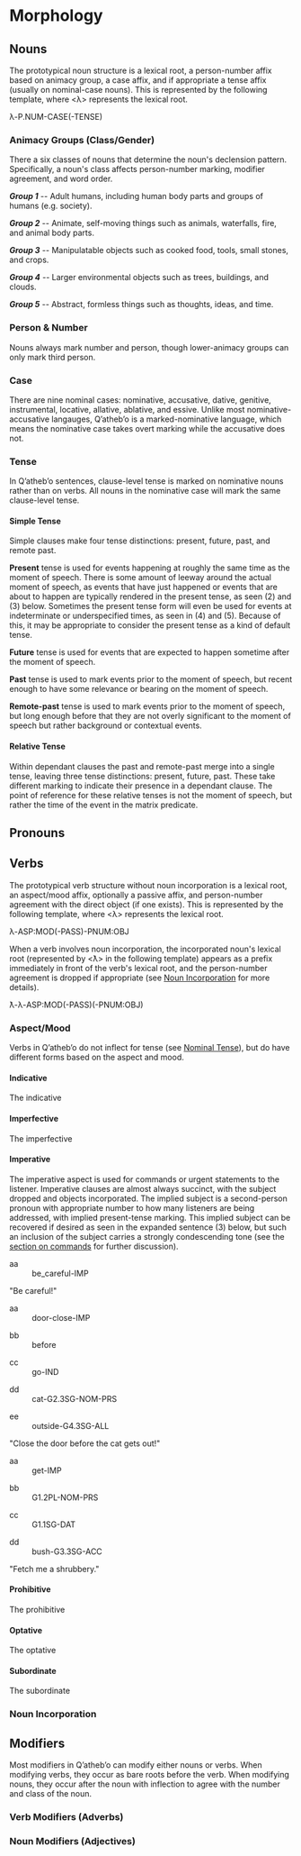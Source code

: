 # Morphology

## Nouns

The prototypical noun structure is a lexical root, a person-number affix based on animacy group, a case affix, and if appropriate a tense affix (usually on nominal-case nouns).  This is represented by the following template, where <λ> represents the lexical root.

<div class="comparison">
<p>λ-<abbr>P.NUM-CASE(-TENSE)</abbr></p>
</div>

### Animacy Groups (Class/Gender)

There a six classes of nouns that determine the noun's declension pattern.  Specifically, a noun's class affects person-number marking, modifier agreement, and word order.

***Group 1*** -- Adult humans, including human body parts and groups of humans (e.g. society).

***Group 2*** -- Animate, self-moving things such as animals, waterfalls, fire, and animal body parts.

***Group 3*** -- Manipulatable objects such as cooked food, tools, small stones, and crops.

***Group 4*** -- Larger environmental objects such as trees, buildings, and clouds.

***Group 5*** -- Abstract, formless things such as thoughts, ideas, and time.

### Person & Number

Nouns always mark number and person, though lower-animacy groups can only mark third person.

### Case

There are nine nominal cases: nominative, accusative, dative, genitive, instrumental, locative, allative, ablative, and essive.  Unlike most nominative-accusative langauges, Qʼathebʼo is a marked-nominative language, which means the nominative case takes overt marking while the accusative does not.

### Tense

In Qʼathebʼo sentences, clause-level tense is marked on nominative nouns rather than on verbs.  All nouns in the nominative case will mark the same clause-level tense.

#### Simple Tense

Simple clauses make four tense distinctions: present, future, past, and remote past.

**Present** tense is used for events happening at roughly the same time as the moment of speech.  There is some amount of leeway around the actual moment of speech, as events that have just happened or events that are about to happen are typically rendered in the present tense, as seen (2) and (3) below.  Sometimes the present tense form will even be used for events at indeterminate or underspecified times, as seen in (4) and (5).  Because of this, it may be appropriate to consider the present tense as a kind of default tense.

**Future** tense is used for events that are expected to happen sometime after the moment of speech.

**Past** tense is used to mark events prior to the moment of speech, but recent enough to have some relevance or bearing on the moment of speech.

**Remote-past** tense is used to mark events prior to the moment of speech, but long enough before that they are not overly significant to the moment of speech but rather background or contextual events.

#### Relative Tense

Within dependant clauses the past and remote-past merge into a single tense, leaving three tense distinctions: present, future, past.  These take different marking to indicate their presence in a dependant clause.  The point of reference for these relative tenses is not the moment of speech, but rather the time of the event in the matrix predicate.

## Pronouns

## Verbs

The prototypical verb structure without noun incorporation is a lexical root, an aspect/mood affix, optionally a passive affix, and person-number agreement with the direct object (if one exists).  This is represented by the following template, where <λ> represents the lexical root.

<div class="comparison">
<p>λ-<abbr>ASP:MOD(-PASS)-PNUM:OBJ</abbr></p>
</div>

When a verb involves noun incorporation, the incorporated noun's lexical root (represented by <ƛ> in the following template) appears as a prefix immediately in front of the verb's lexical root, and the person-number agreement is dropped if appropriate (see [Noun Incorporation](#noun-incorporation) for more details).

<div class="comparison">
<p>ƛ-λ-<abbr>ASP:MOD(-PASS)(-PNUM:OBJ)</abbr></p>
</div>

### Aspect/Mood

Verbs in Qʼathebʼo do not inflect for tense (see [Nominal Tense](#tense)), but do have different forms based on the aspect and mood.

#### Indicative

The indicative

#### Imperfective

The imperfective

#### Imperative 

The imperative aspect is used for commands or urgent statements to the listener.  Imperative clauses are almost always succinct, with the subject dropped and objects incorporated.  The implied subject is a second-person pronoun with appropriate number to how many listeners are being addressed, with implied present-tense marking.  This implied subject can be recovered if desired as seen in the expanded sentence (3) below, but such an inclusion of the subject carries a strongly condescending tone (see the [section on commands](#commands) for further discussion).

<div class="gloss">
<p class="number"></p>
<div class="interlinear">
<dl> <dt>aa</dt> <dd>be_careful<abbr>-IMP</abbr></dd> </dl>
</div>
<p class="freetranslation">"Be careful!"</p>
</div>

<div class="gloss">
<p class="number"></p>
<div class="interlinear">
<dl> <dt>aa</dt> <dd>door-close<abbr>-IMP</abbr></dd> </dl>
<dl> <dt>bb</dt> <dd>before</dd> </dl>
<dl> <dt>cc</dt> <dd>go-<abbr>IND</abbr></dd> </dl>
<dl> <dt>dd</dt> <dd>cat-<abbr>G2.3SG-NOM-PRS</abbr></dd> </dl>
<dl> <dt>ee</dt> <dd>outside-<abbr>G4.3SG-ALL</abbr></dd> </dl>
</div>
<p class="freetranslation">"Close the door before the cat gets out!"</p>
</div>

<div class="gloss">
<p class="number"></p>
<div class="interlinear">
<dl> <dt>aa</dt> <dd>get<abbr>-IMP</abbr></dd> </dl>
<dl> <dt>bb</dt> <dd><abbr>G1.2PL-NOM-PRS</abbr></dd> </dl>
<dl> <dt>cc</dt> <dd><abbr>G1.1SG-DAT</abbr></dd> </dl>
<dl> <dt>dd</dt> <dd>bush<abbr>-G3.3SG-ACC</abbr></dd> </dl>
</div>
<p class="freetranslation">"Fetch me a shrubbery."</p>
</div>

#### Prohibitive

The prohibitive

#### Optative

The optative

#### Subordinate

The subordinate

### Noun Incorporation

## Modifiers

Most modifiers in Qʼathebʼo can modify either nouns or verbs.  When modifying verbs, they occur as bare roots before the verb.  When modifying nouns, they occur after the noun with inflection to agree with the number and class of the noun.

### Verb Modifiers (Adverbs)

### Noun Modifiers (Adjectives)


